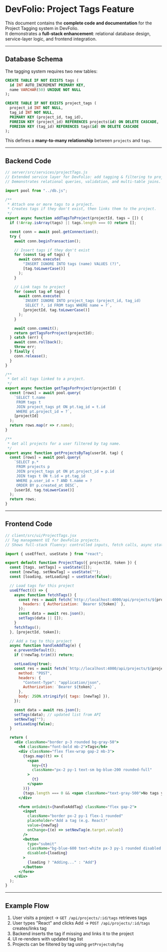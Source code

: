 # DevFolio: Project Tags Feature

This document contains the **complete code and documentation** for the Project Tagging system in DevFolio.  
It demonstrates a **full-stack enhancement**: relational database design, service-layer logic, and frontend integration.

---

## Database Schema

The tagging system requires two new tables:

```sql
CREATE TABLE IF NOT EXISTS tags (
  id INT AUTO_INCREMENT PRIMARY KEY,
  name VARCHAR(50) UNIQUE NOT NULL
);

CREATE TABLE IF NOT EXISTS project_tags (
  project_id INT NOT NULL,
  tag_id INT NOT NULL,
  PRIMARY KEY (project_id, tag_id),
  FOREIGN KEY (project_id) REFERENCES projects(id) ON DELETE CASCADE,
  FOREIGN KEY (tag_id) REFERENCES tags(id) ON DELETE CASCADE
);
```

This defines a **many-to-many relationship** between `projects` and `tags`.

---

## Backend Code


```js
// server/src/services/projectTags.js
// Extended service layer for DevFolio: add tagging & filtering to projects.
// Demonstrates relational queries, validation, and multi-table joins.

import pool from "../db.js";

/**
 * Attach one or more tags to a project.
 * Creates tags if they don't exist, then links them to the project.
 */
export async function addTagsToProject(projectId, tags = []) {
  if (!Array.isArray(tags) || tags.length === 0) return [];

  const conn = await pool.getConnection();
  try {
    await conn.beginTransaction();

    // Insert tags if they don't exist
    for (const tag of tags) {
      await conn.execute(
        "INSERT IGNORE INTO tags (name) VALUES (?)",
        [tag.toLowerCase()]
      );
    }

    // Link tags to project
    for (const tag of tags) {
      await conn.execute(
        `INSERT IGNORE INTO project_tags (project_id, tag_id)
         SELECT ?, id FROM tags WHERE name = ?`,
        [projectId, tag.toLowerCase()]
      );
    }

    await conn.commit();
    return getTagsForProject(projectId);
  } catch (err) {
    await conn.rollback();
    throw err;
  } finally {
    conn.release();
  }
}

/**
 * Get all tags linked to a project.
 */
export async function getTagsForProject(projectId) {
  const [rows] = await pool.query(
    `SELECT t.name
     FROM tags t
     JOIN project_tags pt ON pt.tag_id = t.id
     WHERE pt.project_id = ?`,
    [projectId]
  );
  return rows.map(r => r.name);
}

/**
 * Get all projects for a user filtered by tag name.
 */
export async function getProjectsByTag(userId, tag) {
  const [rows] = await pool.query(
    `SELECT p.*
     FROM projects p
     JOIN project_tags pt ON pt.project_id = p.id
     JOIN tags t ON t.id = pt.tag_id
     WHERE p.user_id = ? AND t.name = ?
     ORDER BY p.created_at DESC`,
    [userId, tag.toLowerCase()]
  );
  return rows;
}
```

---

## Frontend Code


```jsx
// client/src/ui/ProjectTags.jsx
// Tag management UI for DevFolio projects.
// Shows full-stack fluency: controlled inputs, fetch calls, async state mgmt.

import { useEffect, useState } from "react";

export default function ProjectTags({ projectId, token }) {
  const [tags, setTags] = useState([]);
  const [newTag, setNewTag] = useState("");
  const [loading, setLoading] = useState(false);

  // Load tags for this project
  useEffect(() => {
    async function fetchTags() {
      const res = await fetch(`http://localhost:4000/api/projects/${projectId}/tags`, {
        headers: { Authorization: `Bearer ${token}` },
      });
      const data = await res.json();
      setTags(data || []);
    }
    fetchTags();
  }, [projectId, token]);

  // Add a tag to this project
  async function handleAddTag(e) {
    e.preventDefault();
    if (!newTag.trim()) return;

    setLoading(true);
    const res = await fetch(`http://localhost:4000/api/projects/${projectId}/tags`, {
      method: "POST",
      headers: {
        "Content-Type": "application/json",
        Authorization: `Bearer ${token}`,
      },
      body: JSON.stringify({ tags: [newTag] }),
    });

    const data = await res.json();
    setTags(data); // updated list from API
    setNewTag("");
    setLoading(false);
  }

  return (
    <div className="border p-3 rounded bg-gray-50">
      <h4 className="font-bold mb-2">Tags</h4>
      <div className="flex flex-wrap gap-2 mb-3">
        {tags.map((t) => (
          <span
            key={t}
            className="px-2 py-1 text-sm bg-blue-200 rounded-full"
          >
            {t}
          </span>
        ))}
        {tags.length === 0 && <span className="text-gray-500">No tags yet</span>}
      </div>

      <form onSubmit={handleAddTag} className="flex gap-2">
        <input
          className="border px-2 py-1 flex-1 rounded"
          placeholder="Add a tag (e.g. React)"
          value={newTag}
          onChange={(e) => setNewTag(e.target.value)}
        />
        <button
          type="submit"
          className="bg-blue-600 text-white px-3 py-1 rounded disabled:opacity-50"
          disabled={loading}
        >
          {loading ? "Adding..." : "Add"}
        </button>
      </form>
    </div>
  );
}
```

---

## Example Flow

1. User visits a project → `GET /api/projects/:id/tags` retrieves tags  
2. User types "React" and clicks Add → `POST /api/projects/:id/tags` creates/links tag  
3. Backend inserts the tag if missing and links it to the project  
4. UI re-renders with updated tag list  
5. Projects can be filtered by tag using `getProjectsByTag`  



